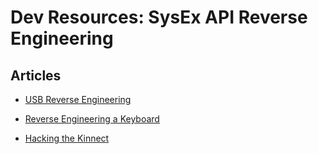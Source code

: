 # Dev Resources: SysEx API Reverse Engineering

## Articles
* [USB Reverse Engineering](https://hackaday.com/2018/05/25/usb-reverse-engineering-a-universal-guide/)

* [Reverse Engineering a Keyboard](https://www.youtube.com/watch?v=is9wVOKeIjQ)

* [Hacking the Kinnect](https://learn.adafruit.com/hacking-the-kinect/overview)

